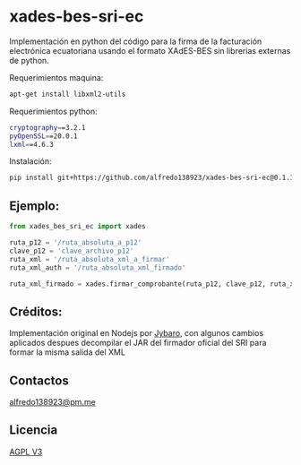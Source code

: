 # xades-bes-sri-ec

Implementación en python del código para la firma de la facturación electrónica ecuatoriana usando el formato XAdES-BES sin librerias externas de python.

Requerimientos maquina:

```bash
apt-get install libxml2-utils
```

Requerimientos python:

```bash
cryptography==3.2.1
pyOpenSSL==20.0.1
lxml==4.6.3
```

Instalación:
```bash
pip install git+https://github.com/alfredo138923/xades-bes-sri-ec@0.1.1
```

## Ejemplo:
```python
from xades_bes_sri_ec import xades

ruta_p12 = '/ruta_absoluta_a_p12'
clave_p12 = 'clave_archivo_p12'
ruta_xml = '/ruta_absoluta_xml_a_firmar'
ruta_xml_auth = '/ruta_absoluta_xml_firmado'

ruta_xml_firmado = xades.firmar_comprobante(ruta_p12, clave_p12, ruta_xml, ruta_xml_auth)

```

## Créditos:
Implementación original en Nodejs por
[Jybaro](https://www.jybaro.com/blog/firma-electronica-de-factura-electronica/), con algunos cambios aplicados despues decompilar el JAR del firmador oficial del SRI para formar la misma salida del XML

## Contactos
alfredo138923@pm.me

## Licencia
[AGPL V3](https://choosealicense.com/licenses/agpl-3.0/)